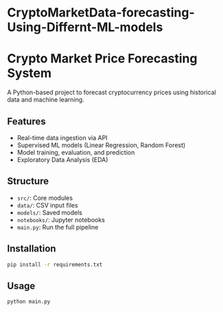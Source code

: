 # CryptoMarketData-forecasting-Using-Differnt-ML-models
# Crypto Market Price Forecasting System

A Python-based project to forecast cryptocurrency prices using historical data and machine learning.

## Features
- Real-time data ingestion via API
- Supervised ML models (Linear Regression, Random Forest)
- Model training, evaluation, and prediction
- Exploratory Data Analysis (EDA)

## Structure
- `src/`: Core modules
- `data/`: CSV input files
- `models/`: Saved models
- `notebooks/`: Jupyter notebooks
- `main.py`: Run the full pipeline

## Installation
```bash
pip install -r requirements.txt
```

## Usage
```bash
python main.py
```
